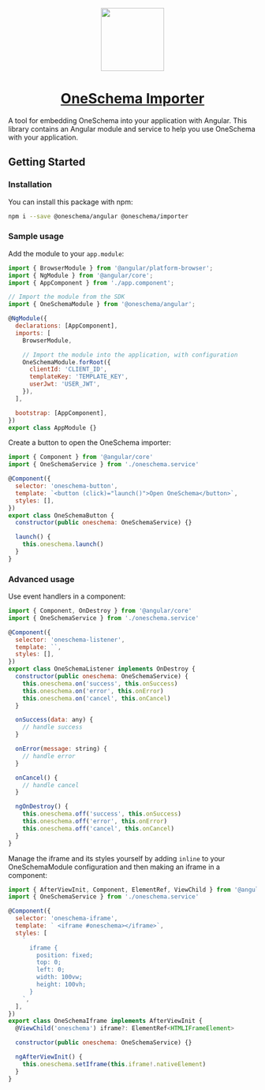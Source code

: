 <p align="center">
  <a href="https://www.oneschema.co/">
    <img src="https://uploads-ssl.webflow.com/62902d243ad8aef519be0d3e/62902d243ad8ae4014be0e97_oneschema-256.png" height="128">
    <h1 align="center">OneSchema Importer</h1>
  </a>
</p>

A tool for embedding OneSchema into your application with Angular. This library contains an Angular module and service to help you use OneSchema with your application.

## Getting Started

### Installation

You can install this package with npm:

```bash
npm i --save @oneschema/angular @oneschema/importer
```

### Sample usage

Add the module to your `app.module`:

```javascript
import { BrowserModule } from '@angular/platform-browser';
import { NgModule } from '@angular/core';
import { AppComponent } from './app.component';

// Import the module from the SDK
import { OneSchemaModule } from '@oneschema/angular';

@NgModule({
  declarations: [AppComponent],
  imports: [
    BrowserModule,

    // Import the module into the application, with configuration
    OneSchemaModule.forRoot({
      clientId: 'CLIENT_ID',
      templateKey: 'TEMPLATE_KEY',
      userJwt: 'USER_JWT',
    }),
  ],

  bootstrap: [AppComponent],
})
export class AppModule {}
```

Create a button to open the OneSchema importer:

```javascript
import { Component } from '@angular/core'
import { OneSchemaService } from './oneschema.service'

@Component({
  selector: 'oneschema-button',
  template: `<button (click)="launch()">Open OneSchema</button>`,
  styles: [],
})
export class OneSchemaButton {
  constructor(public oneschema: OneSchemaService) {}

  launch() {
    this.oneschema.launch()
  }
}
```

### Advanced usage

Use event handlers in a component:
```javascript
import { Component, OnDestroy } from '@angular/core'
import { OneSchemaService } from './oneschema.service'

@Component({
  selector: 'oneschema-listener',
  template: ``,
  styles: [],
})
export class OneSchemaListener implements OnDestroy {
  constructor(public oneschema: OneSchemaService) {
    this.oneschema.on('success', this.onSuccess)
    this.oneschema.on('error', this.onError)
    this.oneschema.on('cancel', this.onCancel)
  }

  onSuccess(data: any) {
    // handle success
  }

  onError(message: string) {
    // handle error
  }

  onCancel() {
    // handle cancel
  }

  ngOnDestroy() {
    this.oneschema.off('success', this.onSuccess)
    this.oneschema.off('error', this.onError)
    this.oneschema.off('cancel', this.onCancel)
  }
}
```

Manage the iframe and its styles yourself by adding `inline` to your OneSchemaModule configuration and then making an iframe in a component:
```javascript
import { AfterViewInit, Component, ElementRef, ViewChild } from '@angular/core'
import { OneSchemaService } from './oneschema.service'

@Component({
  selector: 'oneschema-iframe',
  template: ` <iframe #oneschema></iframe>`,
  styles: [
    `
      iframe {
        position: fixed;
        top: 0;
        left: 0;
        width: 100vw;
        height: 100vh;
      }
    `,
  ],
})
export class OneSchemaIframe implements AfterViewInit {
  @ViewChild('oneschema') iframe?: ElementRef<HTMLIFrameElement>

  constructor(public oneschema: OneSchemaService) {}

  ngAfterViewInit() {
    this.oneschema.setIframe(this.iframe!.nativeElement)
  }
}
```
